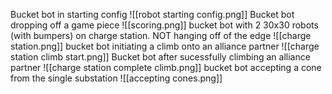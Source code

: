 Bucket bot in starting config
![[robot starting config.png]]
Bucket bot dropping off a game piece
![[scoring.png]]
bucket bot with 2 30x30 robots (with bumpers) on charge station. NOT hanging off of the edge
![[charge station.png]]
bucket bot initiating a climb onto an alliance partner
![[charge station climb start.png]]
Bucket bot after sucessfully climbing an alliance partner
![[charge station complete climb.png]]
bucket bot accepting a cone from the single substation
![[accepting cones.png]]